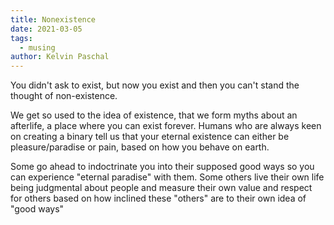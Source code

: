 ```yaml
---
title: Nonexistence
date: 2021-03-05
tags:
  - musing
author: Kelvin Paschal
---
```

You didn't ask to exist, but now you exist and then you can't stand the thought of non-existence.  
  
We get so used to the idea of existence, that we form myths about an afterlife, a place where you can exist forever. Humans who are always keen on creating a binary tell us that your eternal existence can either be pleasure/paradise or pain, based on how you behave on earth.  
  
Some go ahead to indoctrinate you into their supposed good ways so you can experience "eternal paradise" with them. Some others live their own life being judgmental about people and measure their own value and respect for others based on how inclined these "others" are to their own idea of "good ways"